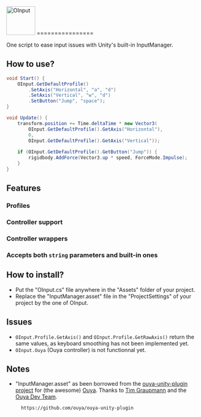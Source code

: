 <img src="https://raw.github.com/adamscott/Unity-OInput/gh-pages/images/OInput.png" height="75px" alt="OInput" title="OInput for Unity3d" />
================

One script to ease input issues with Unity's built-in InputManager.

How to use?
----------------

```csharp
void Start() {
	OInput.GetDefaultProfile()
		.SetAxis("Horizontal", "a", "d")
		.SetAxis("Vertical", "w", "d")
		.SetButton("Jump", "space");
}

void Update() {
	transform.position += Time.deltaTime * new Vector3(
		OInput.GetDefaultProfile().GetAxis("Horizontal"),
		0,
		OInput.GetDefaultProfile().GetAxis("Vertical"));
        
	if (OInput.GetDefaultProfile().GetButton("Jump")) {
		rigidbody.AddForce(Vector3.up * speed, ForceMode.Impulse);
	}
}
```

Features
----------------
### Profiles

### Controller support

### Controller wrappers

### Accepts both `string` parameters and built-in ones

How to install?
----------------
- Put the "OInput.cs" file anywhere in the "Assets" folder of your project.
- Replace the "InputManager.asset" file in the "ProjectSettings" of your project by the one of OInput.

Issues
----------------
- `OInput.Profile.GetAxis()` and `OInput.Profile.GetRawAxis()` return the same values, as keyboard smoothing has not been implemented yet.
- `OInput.Ouya` (Ouya controller) is not functionnal yet.

Notes
----------------
* "InputManager.asset" as been borrowed from the 
[ouya-unity-plugin project](https://github.com/ouya/ouya-unity-plugin) for (the awesome) 
[Ouya](http://ouya.tv/ "I want one!"). Thanks to 
[Tim Graupmann](https://twitter.com/tgraupmann "@tgraupmann on Twitter") and the 
[Ouya Dev Team](https://devs.ouya.tv/developers).
        
        https://github.com/ouya/ouya-unity-plugin
